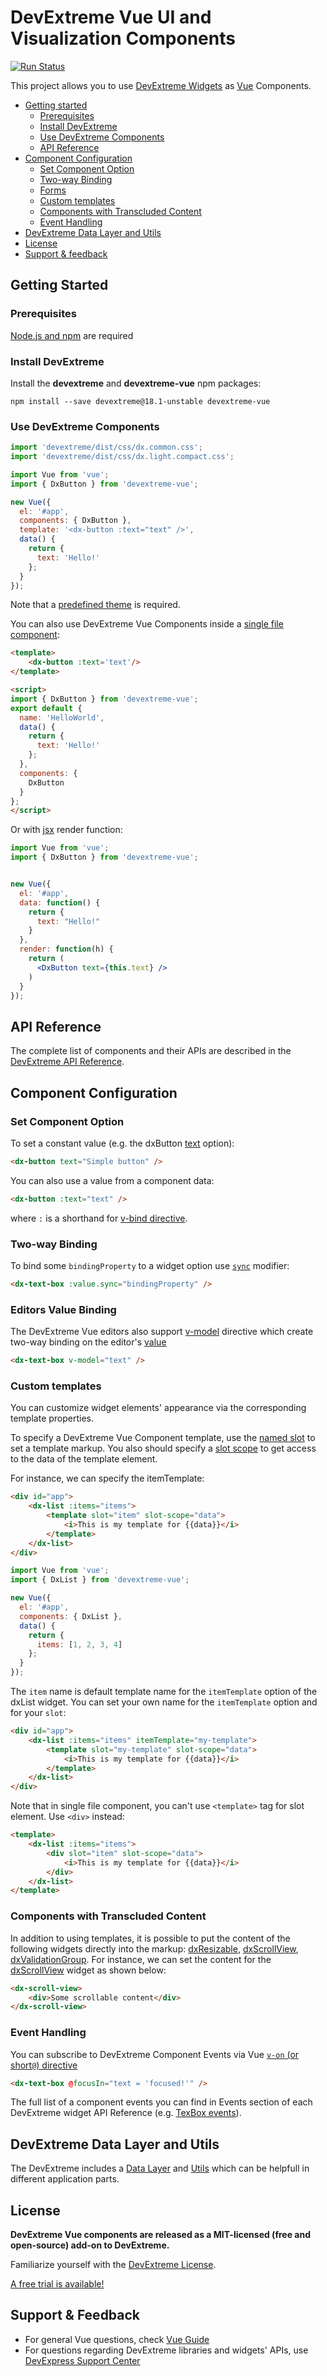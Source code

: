 # DevExtreme Vue UI and Visualization Components #

[![Run Status](https://api.shippable.com/projects/5ab4c6354a24a207009ec636/badge?branch=master)](https://app.shippable.com/github/DevExpress/devextreme-vue)

This project allows you to use [DevExtreme Widgets](http://js.devexpress.com/Demos/WidgetsGallery/) as [Vue](https://vuejs.org) Components.


* [Getting started](#getting-started)
  * [Prerequisites](#prerequisites)
  * [Install DevExtreme](#installation)
  * [Use DevExtreme Components](#use-components)
  * [API Reference](#api-reference)
* [Component Configuration](#component-configuration)
  * [Set Component Option](#component-option)
  * [Two-way Binding](#two-way-binding)
  * [Forms](#forms)
  * [Custom templates](#custom-templates)
  * [Components with Transcluded Content](#components-with-transcluded-content)
  * [Event Handling](#event-handling)
* [DevExtreme Data Layer and Utils](#data-layer-and-utils)
* [License](#license)
* [Support & feedback](#support-feedback)
## <a name="getting-started"></a>Getting Started ##
### <a name="prerequisites"></a>Prerequisites ###
[Node.js and npm](https://docs.npmjs.com/getting-started/installing-node) are required

### <a name="installation"></a>Install DevExtreme ###

Install the **devextreme** and **devextreme-vue** npm packages:

```console
npm install --save devextreme@18.1-unstable devextreme-vue
```

### <a name="use-components"></a>Use DevExtreme Components  ###

```js
import 'devextreme/dist/css/dx.common.css';
import 'devextreme/dist/css/dx.light.compact.css';

import Vue from 'vue';
import { DxButton } from 'devextreme-vue';

new Vue({
  el: '#app',
  components: { DxButton },
  template: '<dx-button :text="text" />',
  data() {
    return {
      text: 'Hello!'
    };
  }
});

```

Note that a [predefined theme](https://js.devexpress.com/Documentation/Guide/Themes/Predefined_Themes/) is required.

You can also use DevExtreme Vue Components inside a [single file component](https://vuejs.org/v2/guide/single-file-components.html):
```html
<template>
    <dx-button :text='text'/>
</template>

<script>
import { DxButton } from 'devextreme-vue';
export default {
  name: 'HelloWorld',
  data() {
    return {
      text: 'Hello!'
    };
  },
  components: {
    DxButton
  }
};
</script>
```

Or with [jsx](https://vuejs.org/v2/guide/render-function.html#JSX) render function:
```jsx
import Vue from 'vue';
import { DxButton } from 'devextreme-vue';


new Vue({
  el: '#app',
  data: function() {
    return {
      text: "Hello!"
    }
  },
  render: function(h) {
    return (
      <DxButton text={this.text} />
    )
  }
});

```
## <a name="api-reference"></a>API Reference ##

The complete list of components and their APIs are described in the [DevExtreme API Reference](http://js.devexpress.com/Documentation/ApiReference/).

## <a name="component-configuration"></a>Component Configuration ##

###  <a name="component-option"></a>Set Component Option ### 
To set a constant value
(e.g. the dxButton [text](http://js.devexpress.com/Documentation/ApiReference/UI_Widgets/dxButton/Configuration/#text)
option):

```html
<dx-button text="Simple button" />
```
You can also use a value from a component data:

```html
<dx-button :text="text" />
```
where `:` is a shorthand for [v-bind directive](https://vuejs.org/v2/api/#v-bind).

### <a name="two-way-binding"></a>Two-way Binding ###

To bind some `bindingProperty` to a widget option use [`sync`](https://vuejs.org/v2/guide/components-custom-events.html#sync-Modifier) modifier:

```html
<dx-text-box :value.sync="bindingProperty" />
```

###  <a name="forms"></a>Editors Value Binding ###
The DevExtreme Vue editors also support [v-model](https://vuejs.org/v2/guide/forms.html) directive which create two-way binding on the editor's [value](https://js.devexpress.com/Documentation/ApiReference/UI_Widgets/dxTextBox/Configuration/#value)

```html
<dx-text-box v-model="text" />
```

### <a name="custom-templates"></a>Custom templates ###
You can customize widget elements' appearance via the corresponding template properties. 

To specify a DevExtreme Vue Component template, use the [named slot](https://vuejs.org/v2/guide/components-slots.html#Named-Slots) to set a template markup. You also should specify a [slot scope](https://vuejs.org/v2/guide/components-slots.html#Scoped-Slots) to get access to the data of the template element.

For instance, we can specify the itemTemplate:

```html
<div id="app">
    <dx-list :items="items">
        <template slot="item" slot-scope="data">
            <i>This is my template for {{data}}</i>
        </template>
    </dx-list>
</div>
```
```js
import Vue from 'vue';
import { DxList } from 'devextreme-vue';

new Vue({
  el: '#app',
  components: { DxList },
  data() {
    return {
      items: [1, 2, 3, 4]
    };
  }
});

```
The `item` name is default template name for the `itemTemplate` option of the dxList widget. You can set your own name for the `itemTemplate` option and for your `slot`:

```html
<div id="app">
    <dx-list :items="items" itemTemplate="my-template">
        <template slot="my-template" slot-scope="data">
            <i>This is my template for {{data}}</i>
        </template>
    </dx-list>
</div>
```

Note that in single file component, you can't use `<template>` tag for slot element. Use `<div>` instead:

```html
<template>
    <dx-list :items="items">
        <div slot="item" slot-scope="data">
            <i>This is my template for {{data}}</i>
        </div>
    </dx-list>
</template>
```

### <a name="components-with-transcluded-content"></a>Components with Transcluded Content ##

In addition to using templates, it is possible to put the content of the following widgets directly into the markup:
[dxResizable](https://js.devexpress.com/Documentation/ApiReference/UI_Widgets/dxResizable/),
[dxScrollView](https://js.devexpress.com/Documentation/ApiReference/UI_Widgets/dxScrollView/),
[dxValidationGroup](https://js.devexpress.com/Documentation/ApiReference/UI_Widgets/dxValidationGroup/).
For instance, we can set the content for
the [dxScrollView](https://js.devexpress.com/Documentation/ApiReference/UI_Widgets/dxScrollView/) widget as shown below:

```html
<dx-scroll-view>
    <div>Some scrollable content</div>
</dx-scroll-view>
```

### <a name="event-handling"></a>Event Handling ###
You can subscribe to DevExtreme Component Events via Vue [`v-on` (or  short`@`) directive](https://vuejs.org/v2/guide/events.html)

```html
<dx-text-box @focusIn="text = 'focused!'" />
```
The full list of a component events you can find in Events section of each DevExtreme widget API Reference (e.g. [TexBox events](https://js.devexpress.com/Documentation/ApiReference/UI_Widgets/dxTextBox/Events/)).

## <a name="data-layer-and-utils"></a>DevExtreme Data Layer and Utils ##
The DevExtreme includes a [Data Layer](https://js.devexpress.com/Documentation/Guide/Data_Layer/Data_Layer/) and [Utils](https://js.devexpress.com/Documentation/ApiReference/Common/utils/) which can be helpfull in different application parts.


## <a name="license"></a>License ##

**DevExtreme Vue components are released as a MIT-licensed (free and open-source) add-on to DevExtreme.**

Familiarize yourself with the [DevExtreme License](https://js.devexpress.com/Licensing/).

[A free trial is available!](http://js.devexpress.com/Buy/)

## <a name="support-feedback"></a>Support & Feedback ##
* For general Vue questions, check [Vue Guide](https://vuejs.org/v2/guide/)
* For questions regarding DevExtreme libraries and widgets' APIs, use [DevExpress Support Center](https://www.devexpress.com/Support/Center)
